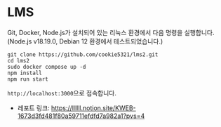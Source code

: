 # LMS

Git, Docker, Node.js가 설치되어 있는 리눅스 환경에서 다음 명령을 실행합니다. (Node.js v18.19.0, Debian 12 환경에서 테스트되었습니다.)
```
git clone https://github.com/cookie5321/lms2.git
cd lms2
sudo docker compose up -d
npm install
npm run start
```

`http://localhost:3000`으로 접속합니다.
- 레포트 링크: https://llllll.notion.site/KWEB-1673d3fd481f80a59711efdfd7a982a1?pvs=4
